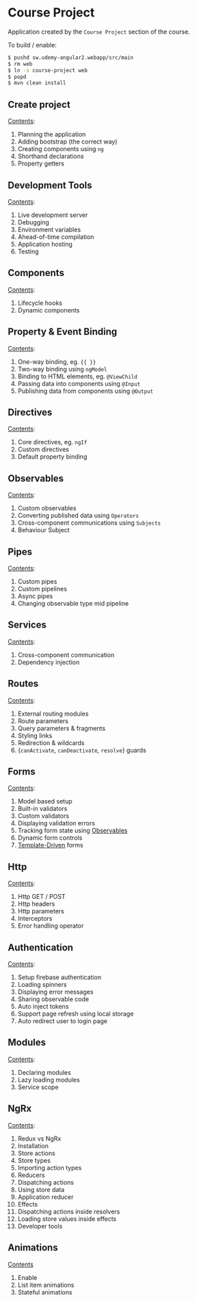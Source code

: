 # Course Project

Application created by the `Course Project` section of the course.

To build / enable:

```bash
$ pushd sw.udemy-angular2.webapp/src/main
$ rm web
$ ln -s course-project web
$ popd
$ mvn clean install
```

## Create project

[Contents](./create-project.md):

1. Planning the application
1. Adding bootstrap (the correct way)
1. Creating components using `ng`
1. Shorthand declarations
1. Property getters

## Development Tools

[Contents](./development-tools.md):

1. Live development server
1. Debugging
1. Environment variables
1. Ahead-of-time compilation
1. Application hosting
1. Testing

## Components

[Contents](./components.md):

1. Lifecycle hooks
1. Dynamic components

## Property & Event Binding

[Contents](./property-binding.md):

1. One-way binding, eg. `{{ }}`
1. Two-way binding using `ngModel`
1. Binding to HTML elements, eg. `@ViewChild`
1. Passing data into components using `@Input`
1. Publishing data from components using `@Output`

## Directives

[Contents](./directives.md):

1. Core directives, eg. `ngIf`
1. Custom directives
1. Default property binding

## Observables

[Contents](./observables.md):

1. Custom observables
1. Converting published data using `Operators`
1. Cross-component communications using `Subjects`
1. Behaviour Subject

## Pipes

[Contents](./pipes.md):

1. Custom pipes
1. Custom pipelines
1. Async pipes
1. Changing observable type mid pipeline

## Services

[Contents](./services.md):

1. Cross-component communication
1. Dependency injection

## Routes

[Contents](./routes.md):

1. External routing modules
1. Route parameters
1. Query parameters & fragments
1. Styling links
1. Redirection & wildcards
1. {`canActivate`, `canDeactivate`, `resolve`} guards

## Forms

[Contents](./forms-reactive-approach.md):

1. Model based setup
1. Built-in validators
1. Custom validators
1. Displaying validation errors
1. Tracking form state using [Observables](./observables.md)
1. Dynamic form controls
1. [Template-Driven](./forms-template-driven.md) forms

## Http

[Contents](./http.md):

1. Http GET / POST
1. Http headers
1. Http parameters
1. Interceptors
1. Error handling operator

## Authentication

[Contents](./authentication.md):

1. Setup firebase authentication
1. Loading spinners
1. Displaying error messages
1. Sharing observable code
1. Auto inject tokens
1. Support page refresh using local storage
1. Auto redirect user to login page

## Modules

[Contents](./modules.md):

1. Declaring modules
1. Lazy loading modules
1. Service scope

## NgRx

[Contents](./ngrx.md):

1. Redux vs NgRx
1. Installation
1. Store actions
1. Store types
1. Importing action types
1. Reducers
1. Dispatching actions
1. Using store data
1. Application reducer
1. Effects
1. Dispatching actions inside resolvers
1. Loading store values inside effects
1. Developer tools

## Animations

[Contents](./animations.md)

1. Enable
1. List item animations
1. Stateful animations

